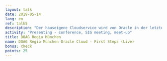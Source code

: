 ```yaml
---
layout: talk
date: 2019-05-14
lang: en
ref: talk5
description: "Der hauseigene Cloudservice wird von Oracle in der letzten Zeit massiv gehypt. Es wird also Zeit, sich das Ganze einmal in kleinem Rahmen anzusehen, und sich eine eigene Meinung zu bilden. Robert Marz von its-people zeigt in Theorie und Praxis die Umsetzung eines einfachen Setups. Am Anfang steht natürlich zunächst das Verstehen der Terminologie und der Abhängigkeiten, sprich das architektonische Konzept des OCI Cloud Service und der Autonomous Database. Danach werden wir live die Umsetzung betreiben, Fallstricke vermeiden und uns am Ende über den ersten Datenbankzugriff freuen dürfen."
activity: "Presenting - conference, SIG meeting, meet-up"
title: DOAG Regio München
name: DOAG Regio München Oracle Cloud - First Steps (Live)
bonus: check
points: 25
---
```

